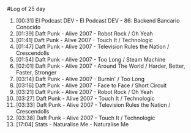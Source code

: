 #Log of 25 day

1. [00:31] El Podcast DEV - El Podcast DEV - 86: Backend Bancario Conocido
1. [01:39] Daft Punk - Alive 2007 - Robot Rock / Oh Yeah
1. [01:41] Daft Punk - Alive 2007 - Touch It / Technologic
1. [01:47] Daft Punk - Alive 2007 - Television Rules the Nation / Crescendolls
1. [01:54] Daft Punk - Alive 2007 - Too Long / Steam Machine
1. [02:01] Daft Punk - Alive 2007 - Around The World / Harder, Better, Faster, Stronger
1. [03:14] Daft Punk - Alive 2007 - Burnin' / Too Long
1. [03:16] Daft Punk - Alive 2007 - Face to Face / Short Circuit
1. [03:21] Daft Punk - Alive 2007 - Robot Rock / Oh Yeah
1. [03:27] Daft Punk - Alive 2007 - Touch It / Technologic
1. [03:33] Daft Punk - Alive 2007 - Television Rules the Nation / Crescendolls
1. [03:38] Daft Punk - Alive 2007 - Touch It / Technologic
1. [17:04] Stats - Naturalise Me - Naturalise Me
